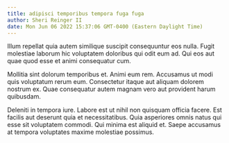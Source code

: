 ```yaml
---
title: adipisci temporibus tempora fuga fuga
author: Sheri Reinger II
date: Mon Jun 06 2022 15:37:06 GMT-0400 (Eastern Daylight Time)
---
```

Illum repellat quia autem similique suscipit consequuntur eos nulla. Fugit molestiae laborum hic voluptatem doloribus qui odit eum ad. Qui eos aut quae quod esse et animi consequatur cum.

 Mollitia sint dolorum temporibus et. Animi eum rem. Accusamus ut modi quis voluptatum rerum eum. Consectetur itaque aut aliquam dolorem nostrum ex. Quae consequatur autem magnam vero aut provident harum quibusdam.

 Deleniti in tempora iure. Labore est ut nihil non quisquam officia facere. Est facilis aut deserunt quia et necessitatibus. Quia asperiores omnis natus qui esse sit voluptatem commodi. Qui minima est aliquid et. Saepe accusamus at tempora voluptates maxime molestiae possimus.